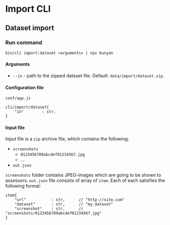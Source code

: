 # Import CLI


## Dataset import

### Run command

`bin/cli import:dataset <arguments> | npx bunyan`

#### Arguments

* `--in` - path to the zipped dataset file. Default: `data/import/dataset.zip`.

#### Configuration file

`conf/app.js`

```
cli/import/dataset{
    "in"        : str,
}
```

#### Input file

Input file is a `zip` archive file, which contains the following:

* `screenshots`
    * `0123456789abcdef01234567.jpg`
    * ...
* `out.json`

`screenshots` folder contains JPEG-images which are going to be shown to assessors. `out.json` file
consists of array of `item`. Each of each satisfies the following format:

```
item{
    "url"           : str,      // "http://site.com"
    "dataset"       : str,      // "my_dataset"
    "screenshot"    : str,      // "screenshots/0123456789abcdef01234567.jpg"
}
```
